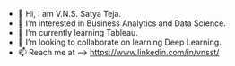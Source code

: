 - 👋 Hi, I am V.N.S. Satya Teja.
- 👀 I’m interested in Business Analytics and Data Science.
- 🌱 I’m currently learning Tableau.
- 💞️ I’m looking to collaborate on learning Deep Learning.
- 📫 Reach me at  -->  https://www.linkedin.com/in/vnsst/

<!---
VNSST/VNSST is a ✨ special ✨ repository because its `README.md` (this file) appears on your GitHub profile.
You can click the Preview link to take a look at your changes.
--->
